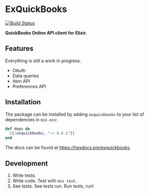# ExQuickBooks

[![Build Status][semaphore-badge]][semaphore]

**QuickBooks Online API client for Elixir.**

## Features

Everything is still a work in progress.

- OAuth
- Data queries
- Item API
- Preferences API

## Installation

The package can be installed by adding `exquickbooks` to your list of
dependencies in `mix.exs`:

```elixir
def deps do
  [{:exquickbooks, "~> 0.6.1"}]
end
```

The docs can be found at <https://hexdocs.pm/exquickbooks>.

## Development

1. Write tests.
2. Write code. Test with `mix test`.
3. See tests. See tests run. Run tests, run!

[semaphore]: https://semaphoreci.com/boulevard/exquickbooks
[semaphore-badge]: https://semaphoreci.com/api/v1/projects/19242d95-e2d6-4ef1-9fd3-85108a098b94/1200409/badge.svg
